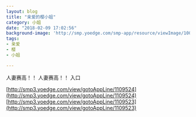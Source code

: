 ```yaml
---
layout: blog
title: "亲爱的樱小姐"
category: 小姐
date: "2018-02-09 17:02:56"
background-image: 'http://smp.yoedge.com/smp-app/resource/viewImage/1002427appline.png'
tags:
- 亲爱
- 樱
- 小姐

---
```

人妻赛高！！
人妻赛高！！
入口

[http://smp3.yoedge.com/view/gotoAppLine/1109524](http://smp3.yoedge.com/view/gotoAppLine/1109524)
[http://smp3.yoedge.com/view/gotoAppLine/1109523](http://smp3.yoedge.com/view/gotoAppLine/1109523)

        
